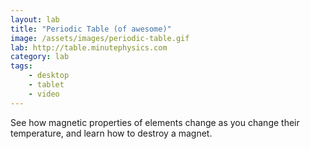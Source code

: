 ```yaml
---
layout: lab
title: "Periodic Table (of awesome)"
image: /assets/images/periodic-table.gif
lab: http://table.minutephysics.com
category: lab
tags:
    - desktop
    - tablet
    - video
---
```


See how magnetic properties of elements change as you change their temperature, and learn how to destroy a magnet.
